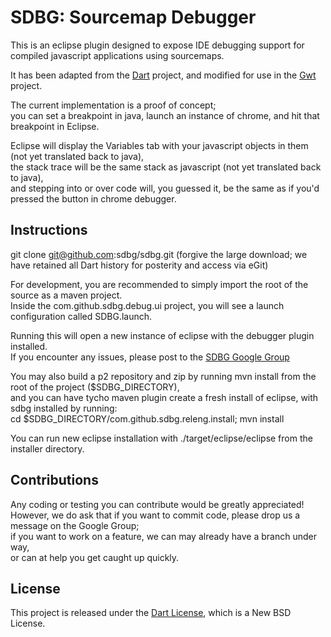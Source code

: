 # SDBG: Sourcemap Debugger

This is an eclipse plugin designed to expose IDE debugging support for compiled javascript applications using sourcemaps.

It has been adapted from the [Dart](http://dartlang.org) project, and modified for use in the [Gwt](http://gwtproject.org) project.

The current implementation is a proof of concept;  
you can set a breakpoint in java, launch an instance of chrome, and hit that breakpoint in Eclipse.

Eclipse will display the Variables tab with your javascript objects in them (not yet translated back to java),  
the stack trace will be the same stack as javascript (not yet translated back to java),  
and stepping into or over code will, you guessed it, be the same as if you'd pressed the button in chrome debugger.

## Instructions

git clone git@github.com:sdbg/sdbg.git
(forgive the large download; we have retained all Dart history for posterity and access via eGit)

For development, you are recommended to simply import the root of the source as a maven project.  
Inside the com.github.sdbg.debug.ui project, you will see a launch configuration called SDBG.launch.

Running this will open a new instance of eclipse with the debugger plugin installed.  
If you encounter any issues, please post to the [SDBG Google Group](https://groups.google.com/d/forum/sdbg)

You may also build a p2 repository and zip by running mvn install from the root of the project ($SDBG_DIRECTORY),  
and you can have tycho maven plugin create a fresh install of eclipse, with sdbg installed by running:  
cd $SDBG_DIRECTORY/com.github.sdbg.releng.install; mvn install

You can run new eclipse installation with ./target/eclipse/eclipse from the installer directory.

## Contributions

Any coding or testing you can contribute would be greatly appreciated!  
However, we do ask that if you want to commit code, please drop us a message on the Google Group;  
if you want to work on a feature, we can may already have a branch under way,  
or can at help you get caught up quickly.

## License

This project is released under the [Dart License](https://code.google.com/p/dart/source/browse/trunk/LICENSE), which is a New BSD License.

